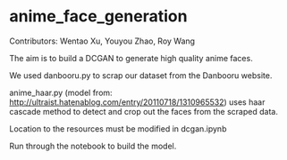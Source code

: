 # anime_face_generation

Contributors: Wentao Xu, Youyou Zhao, Roy Wang

The aim is to build a DCGAN to generate high quality anime faces. 

We used danbooru.py to scrap our dataset from the Danbooru website. 

anime_haar.py (model from: http://ultraist.hatenablog.com/entry/20110718/1310965532) uses haar cascade method to detect and crop out the faces from the scraped data.

Location to the resources must be modified in dcgan.ipynb 

Run through the notebook to build the model. 
